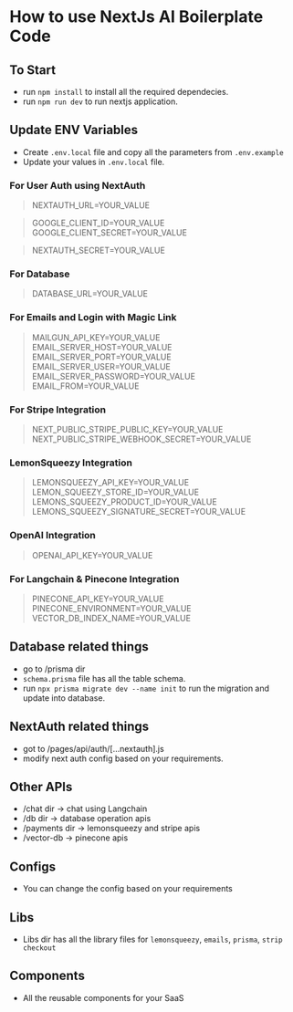 # How to use NextJs AI Boilerplate Code

## To Start
- run `npm install` to install all the required dependecies.
- run `npm run dev` to run nextjs application.

## Update ENV Variables

- Create `.env.local` file and copy all the parameters from `.env.example`
- Update your values in `.env.local` file.

### For User Auth using NextAuth

> NEXTAUTH_URL=YOUR_VALUE

> GOOGLE_CLIENT_ID=YOUR_VALUE
> GOOGLE_CLIENT_SECRET=YOUR_VALUE

> NEXTAUTH_SECRET=YOUR_VALUE

### For Database 

> DATABASE_URL=YOUR_VALUE

### For Emails and Login with Magic Link

> MAILGUN_API_KEY=YOUR_VALUE
> EMAIL_SERVER_HOST=YOUR_VALUE
> EMAIL_SERVER_PORT=YOUR_VALUE
> EMAIL_SERVER_USER=YOUR_VALUE
> EMAIL_SERVER_PASSWORD=YOUR_VALUE
> EMAIL_FROM=YOUR_VALUE

### For Stripe Integration

> NEXT_PUBLIC_STRIPE_PUBLIC_KEY=YOUR_VALUE
> NEXT_PUBLIC_STRIPE_WEBHOOK_SECRET=YOUR_VALUE

### LemonSqueezy Integration

> LEMONSQUEEZY_API_KEY=YOUR_VALUE
> LEMON_SQUEEZY_STORE_ID=YOUR_VALUE
> LEMONS_SQUEEZY_PRODUCT_ID=YOUR_VALUE
> LEMONS_SQUEEZY_SIGNATURE_SECRET=YOUR_VALUE

### OpenAI Integration

> OPENAI_API_KEY=YOUR_VALUE

### For Langchain & Pinecone Integration

> PINECONE_API_KEY=YOUR_VALUE
> PINECONE_ENVIRONMENT=YOUR_VALUE
> VECTOR_DB_INDEX_NAME=YOUR_VALUE

## Database related things
- go to /prisma dir
- `schema.prisma` file has all the table schema.
- run `npx prisma migrate dev --name init` to run the migration and update into database.

## NextAuth related things
- got to /pages/api/auth/[...nextauth].js
- modify next auth config based on your requirements.

## Other APIs
- /chat dir -> chat using Langchain 
- /db dir -> database operation apis
- /payments dir -> lemonsqueezy and stripe apis
- /vector-db -> pinecone apis

## Configs
- You can change the config based on your requirements

## Libs
- Libs dir has all the library files for `lemonsqueezy`, `emails`, `prisma`, `strip checkout`

## Components
- All the reusable components for your SaaS

